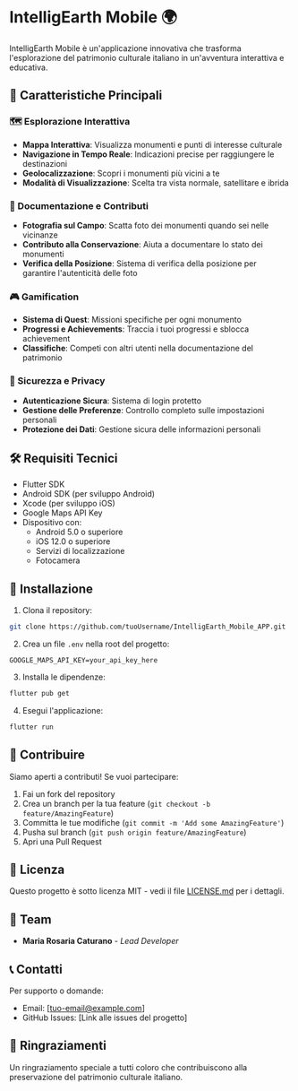 # IntelligEarth Mobile 🌍

IntelligEarth Mobile è un'applicazione innovativa che trasforma l'esplorazione del patrimonio culturale italiano in un'avventura interattiva e educativa.

## 🎯 Caratteristiche Principali

### 🗺️ Esplorazione Interattiva
- **Mappa Interattiva**: Visualizza monumenti e punti di interesse culturale
- **Navigazione in Tempo Reale**: Indicazioni precise per raggiungere le destinazioni
- **Geolocalizzazione**: Scopri i monumenti più vicini a te
- **Modalità di Visualizzazione**: Scelta tra vista normale, satellitare e ibrida

### 📸 Documentazione e Contributi
- **Fotografia sul Campo**: Scatta foto dei monumenti quando sei nelle vicinanze
- **Contributo alla Conservazione**: Aiuta a documentare lo stato dei monumenti
- **Verifica della Posizione**: Sistema di verifica della posizione per garantire l'autenticità delle foto

### 🎮 Gamification
- **Sistema di Quest**: Missioni specifiche per ogni monumento
- **Progressi e Achievements**: Traccia i tuoi progressi e sblocca achievement
- **Classifiche**: Competi con altri utenti nella documentazione del patrimonio

### 🔐 Sicurezza e Privacy
- **Autenticazione Sicura**: Sistema di login protetto
- **Gestione delle Preferenze**: Controllo completo sulle impostazioni personali
- **Protezione dei Dati**: Gestione sicura delle informazioni personali

## 🛠️ Requisiti Tecnici

- Flutter SDK
- Android SDK (per sviluppo Android)
- Xcode (per sviluppo iOS)
- Google Maps API Key
- Dispositivo con:
  - Android 5.0 o superiore
  - iOS 12.0 o superiore
  - Servizi di localizzazione
  - Fotocamera

## 🚀 Installazione

1. Clona il repository:
```bash
git clone https://github.com/tuoUsername/IntelligEarth_Mobile_APP.git
```

2. Crea un file `.env` nella root del progetto:
```env
GOOGLE_MAPS_API_KEY=your_api_key_here
```

3. Installa le dipendenze:
```bash
flutter pub get
```

4. Esegui l'applicazione:
```bash
flutter run
```

## 🤝 Contribuire

Siamo aperti a contributi! Se vuoi partecipare:
1. Fai un fork del repository
2. Crea un branch per la tua feature (`git checkout -b feature/AmazingFeature`)
3. Committa le tue modifiche (`git commit -m 'Add some AmazingFeature'`)
4. Pusha sul branch (`git push origin feature/AmazingFeature`)
5. Apri una Pull Request

## 📝 Licenza

Questo progetto è sotto licenza MIT - vedi il file [LICENSE.md](LICENSE.md) per i dettagli.

## 👥 Team

- **Maria Rosaria Caturano** - *Lead Developer*

## 📞 Contatti

Per supporto o domande:
- Email: [tuo-email@example.com]
- GitHub Issues: [Link alle issues del progetto]

## 🙏 Ringraziamenti

Un ringraziamento speciale a tutti coloro che contribuiscono alla preservazione del patrimonio culturale italiano.
